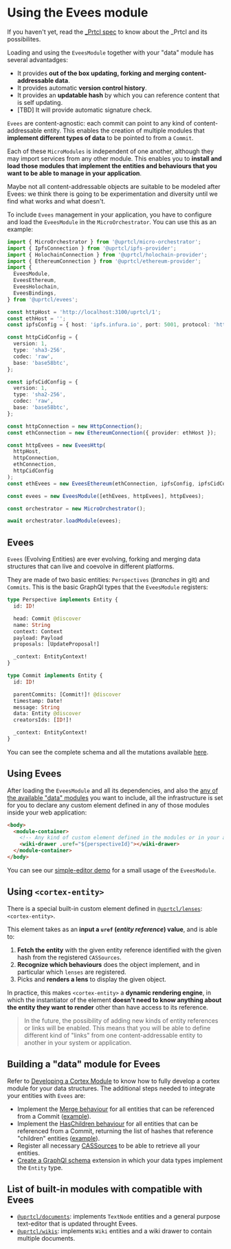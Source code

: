 # Using the Evees module

If you haven't yet, read the [\_Prtcl spec](https://github.com/uprtcl/spec) to know about the \_Prtcl and its possibilites.

Loading and using the `EveesModule` together with your "data" module has several advantadges:

- It provides **out of the box updating, forking and merging content-addressable data**.
- It provides automatic **version control history**.
- It provides an **updatable hash** by which you can reference content that is self updating.
- [TBD] It will provide automatic signature check.

`Evees` are content-agnostic: each commit can point to any kind of content-addressable entity. This enables the creation of multiple modules that **implement different types of data** to be pointed to from a `Commit`.

Each of these `MicroModules` is independent of one another, although they may import services from any other module. This enables you to **install and load those modules that implement the entities and behaviours that you want to be able to manage in your application**.

Maybe not all content-addressable objects are suitable to be modeled after Evees: we think there is going to be experimentation and diversity until we find what works and what doesn't.

To include `Evees` management in your application, you have to configure and load the `EveesModule` in the `MicroOrchestrator`. You can use this as an example:

```ts
import { MicroOrchestrator } from '@uprtcl/micro-orchestrator';
import { IpfsConnection } from '@uprtcl/ipfs-provider';
import { HolochainConnection } from '@uprtcl/holochain-provider';
import { EthereumConnection } from '@uprtcl/ethereum-provider';
import {
  EveesModule,
  EveesEthereum,
  EveesHolochain,
  EveesBindings,
} from '@uprtcl/evees';

const httpHost = 'http://localhost:3100/uprtcl/1';
const ethHost = '';
const ipfsConfig = { host: 'ipfs.infura.io', port: 5001, protocol: 'https' };

const httpCidConfig = {
  version: 1,
  type: 'sha3-256',
  codec: 'raw',
  base: 'base58btc',
};

const ipfsCidConfig = {
  version: 1,
  type: 'sha2-256',
  codec: 'raw',
  base: 'base58btc',
};

const httpConnection = new HttpConnection();
const ethConnection = new EthereumConnection({ provider: ethHost });

const httpEvees = new EveesHttp(
  httpHost,
  httpConnection,
  ethConnection,
  httpCidConfig
);
const ethEvees = new EveesEthereum(ethConnection, ipfsConfig, ipfsCidConfig);

const evees = new EveesModule([ethEvees, httpEvees], httpEvees);

const orchestrator = new MicroOrchestrator();

await orchestrator.loadModule(evees);
```

## Evees

`Evees` (Evolving Entities) are ever evolving, forking and merging data structures that can live and coevolve in different platforms.

They are made of two basic entities: `Perspectives` (_branches_ in git) and `Commits`. This is the basic GraphQl types that the `EveesModule` registers:

```graphql
type Perspective implements Entity {
  id: ID!

  head: Commit @discover
  name: String
  context: Context
  payload: Payload
  proposals: [UpdateProposal!]

  _context: EntityContext!
}

type Commit implements Entity {
  id: ID!

  parentCommits: [Commit!]! @discover
  timestamp: Date!
  message: String
  data: Entity @discover
  creatorsIds: [ID!]!

  _context: EntityContext!
}
```

You can see the complete schema and all the mutations available [here](https://github.com/uprtcl/js-uprtcl/blob/master/modules/evees/src/graphql/schema.ts).

## Using Evees

After loading the `EveesModule` and all its dependencies, and also the [any of the available "data" modules](/modules/modules/uprtcl-documents) you want to include, all the infrastructure is set for you to declare any custom element defined in any of those modules inside your web application:

```html
<body>
  <module-container>
    <!-- Any kind of custom element defined in the modules or in your app is available here -->
    <wiki-drawer .uref="${perspectiveId}"></wiki-drawer>
  </module-container>
</body>
```

You can see our [simple-editor demo](https://github.com/uprtcl/js-uprtcl/tree/develop/demos/simple-editor) for a small usage of the `EveesModule`.

## Using `<cortex-entity>`

There is a special built-in custom element defined in [`@uprtcl/lenses`](https://uprtcl.github.io/js-uprtcl/modules/packages/uprtcl-lenses.html): `<cortex-entity>`.

This element takes as an **input a `uref` (_entity reference_) value**, and is able to:

1. **Fetch the entity** with the given entity reference identified with the given hash from the registered `CASSources`.
2. **Recognize which behaviours** does the object implement, and in particular which `lenses` are registered.
3. Picks and **renders a lens** to display the given object.

In practice, this makes `<cortex-entity>` a **dynamic rendering engine**, in which the instantiator of the element **doesn't need to know anything about the entity they want to render** other than have access to its reference.

> In the future, the possibility of adding new kinds of entity references or links will be enabled. This means that you will be able to define different kind of "links" from one content-addressable entity to another in your system or application.

## Building a "data" module for Evees

Refer to [Developing a Cortex Module](/guides/cortex/what-is-cortex) to know how to fully develop a cortex module for your data structures. The additional steps needed to integrate your entities with `Evees` are:

- Implement the [Merge behaviour](https://github.com/uprtcl/js-uprtcl/blob/master/modules/evees/src/behaviours/merge.ts) for all entities that can be referenced from a Commit ([example](https://github.com/uprtcl/js-uprtcl/blob/master/modules/documents/src/patterns/text-node.pattern.ts)).
- Implement the [HasChildren behaviour](https://github.com/uprtcl/js-uprtcl/blob/develop/packages/cortex/src/behaviour/has-links.ts) for all entities that can be referenced from a Commit, returning the list of hashes that reference "children" entities ([example](https://github.com/uprtcl/js-uprtcl/blob/master/modules/wikis/src/patterns/wiki.entity.ts)).
- Register all necessary [CASSources](/guides/cortex/building-blocks/sources) to be able to retrieve all your entities.
- [Create a GraphQl schema](/guides/cortex/building-blocks/graphql-schemas) extension in which your data types implement the `Entity` type.

## List of built-in modules with compatible with Evees

- [`@uprtcl/documents`](/modules/modules/uprtcl-documents): implements `TextNode` entities and a general purpose text-editor that is updated throught Evees.
- [`@uprtcl/wikis`](/modules/modules/uprtcl-wikis): implements `Wiki` entities and a wiki drawer to contain multiple documents.
